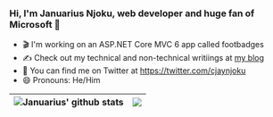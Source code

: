 ### Hi, I'm Januarius Njoku, web developer and huge fan of Microsoft 👋

- 🎬 I'm working on an ASP.NET Core MVC 6 app called footbadges
- ✍️ Check out my technical and non-technical writiings at [my blog](https://jennaro.hashnode.dev)
- 🐤 You can find me on Twitter at https://twitter.com/cjaynjoku
- 😄 Pronouns: He/Him

| <img align="center" src="https://github-readme-stats.vercel.app/api?username=cjaynjoku&show_icons=true&include_all_commits=true&theme=buefy&hide_border=true" alt="Januarius' github stats" /> | <img align="center" src="https://github-readme-stats.vercel.app/api/top-langs/?username=cjaynjoku&layout=compact&theme=buefy&hide_border=true" /> |
| ------------- | ------------- |
